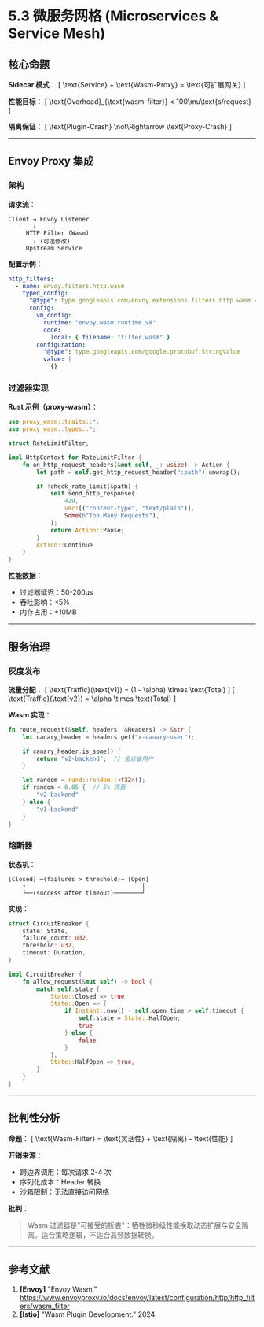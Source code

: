 # 5.3 微服务网格 (Microservices & Service Mesh)

## 核心命题

**Sidecar 模式**：
\[
\text{Service} + \text{Wasm-Proxy} = \text{可扩展网关}
\]

**性能目标**：
\[
\text{Overhead}_{\text{wasm-filter}} < 100\mu\text{s/request}
\]

**隔离保证**：
\[
\text{Plugin-Crash} \not\Rightarrow \text{Proxy-Crash}
\]

---

## Envoy Proxy 集成

### 架构

**请求流**：

```
Client → Envoy Listener
       ↓
     HTTP Filter (Wasm)
       ↓ (可选修改)
     Upstream Service
```

**配置示例**：

```yaml
http_filters:
  - name: envoy.filters.http.wasm
    typed_config:
      "@type": type.googleapis.com/envoy.extensions.filters.http.wasm.v3.Wasm
      config:
        vm_config:
          runtime: "envoy.wasm.runtime.v8"
          code:
            local: { filename: "filter.wasm" }
        configuration:
          "@type": type.googleapis.com/google.protobuf.StringValue
          value: |
            {}
```

### 过滤器实现

**Rust 示例（proxy-wasm）**：

```rust
use proxy_wasm::traits::*;
use proxy_wasm::types::*;

struct RateLimitFilter;

impl HttpContext for RateLimitFilter {
    fn on_http_request_headers(&mut self, _: usize) -> Action {
        let path = self.get_http_request_header(":path").unwrap();

        if !check_rate_limit(&path) {
            self.send_http_response(
                429,
                vec![("content-type", "text/plain")],
                Some(b"Too Many Requests"),
            );
            return Action::Pause;
        }
        Action::Continue
    }
}
```

**性能数据**：

- 过滤器延迟：50-200μs
- 吞吐影响：<5%
- 内存占用：+10MB

---

## 服务治理

### 灰度发布

**流量分配**：
\[
\text{Traffic}(\text{v1}) = (1 - \alpha) \times \text{Total}
\]
\[
\text{Traffic}(\text{v2}) = \alpha \times \text{Total}
\]

**Wasm 实现**：

```rust
fn route_request(&self, headers: &Headers) -> &str {
    let canary_header = headers.get("x-canary-user");

    if canary_header.is_some() {
        return "v2-backend";  // 金丝雀用户
    }

    let random = rand::random::<f32>();
    if random < 0.05 {  // 5% 流量
        "v2-backend"
    } else {
        "v1-backend"
    }
}
```

### 熔断器

**状态机**：

```
[Closed] ─(failures > threshold)→ [Open]
    ↑                                 │
    └──(success after timeout)────────┘
```

**实现**：

```rust
struct CircuitBreaker {
    state: State,
    failure_count: u32,
    threshold: u32,
    timeout: Duration,
}

impl CircuitBreaker {
    fn allow_request(&mut self) -> bool {
        match self.state {
            State::Closed => true,
            State::Open => {
                if Instant::now() - self.open_time > self.timeout {
                    self.state = State::HalfOpen;
                    true
                } else {
                    false
                }
            },
            State::HalfOpen => true,
        }
    }
}
```

---

## 批判性分析

**命题**：
\[
\text{Wasm-Filter} = \text{灵活性} + \text{隔离} - \text{性能}
\]

**开销来源**：

- 跨边界调用：每次请求 2-4 次
- 序列化成本：Header 转换
- 沙箱限制：无法直接访问网络

**批判**：
> Wasm 过滤器是"可接受的折衷"：牺牲微秒级性能换取动态扩展与安全隔离。适合策略逻辑，不适合高频数据转换。

---

## 参考文献

1. **[Envoy]** "Envoy Wasm." https://www.envoyproxy.io/docs/envoy/latest/configuration/http/http_filters/wasm_filter
2. **[Istio]** "Wasm Plugin Development." 2024.

